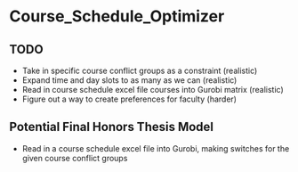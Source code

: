 # Course_Schedule_Optimizer
## TODO
- Take in specific course conflict groups as a constraint (realistic)
- Expand time and day slots to as many as we can (realistic)
- Read in course schedule excel file courses into Gurobi matrix (realistic)
- Figure out a way to create preferences for faculty (harder)

## Potential Final Honors Thesis Model
- Read in a course schedule excel file into Gurobi, making switches for the given course conflict groups